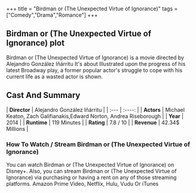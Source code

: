 +++
title = "Birdman or (The Unexpected Virtue of Ignorance)"
tags = ["Comedy","Drama","Romance"]
+++
## Birdman or (The Unexpected Virtue of Ignorance) plot
Birdman or (The Unexpected Virtue of Ignorance) is a movie directed by Alejandro González Iñárritu It's about Illustrated upon the progress of his latest Broadway play, a former popular actor's struggle to cope with his current life as a wasted actor is shown.
## Cast And Summary
| **Director**      | Alejandro González Iñárritu |
    | :---        |    :----:   |
    |  **Actors** | Michael Keaton, Zach Galifianakis,Edward Norton, Andrea Riseborough |
    | **Year**   | 2014    |
    |  **Runtime** | 119 Minutes |
    |  **Rating** | 7.8 / 10 | 
    |  **Revenue** | 42.34$ Millions |
### How To Watch / Stream Birdman or (The Unexpected Virtue of Ignorance)
You can watch Birdman or (The Unexpected Virtue of Ignorance) on Disney+.
Also, you can stream Birdman or (The Unexpected Virtue of Ignorance) via purchasing or having a rent on any of those streaming platforms.
Amazon Prime Video, Netflix, Hulu, Vudu Or iTunes